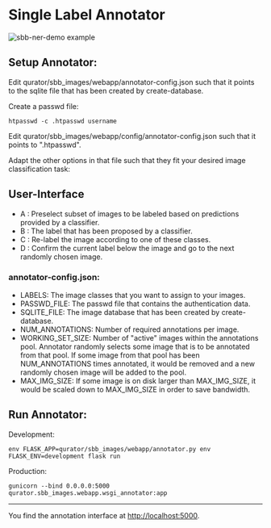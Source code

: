 # Single Label Annotator

![sbb-ner-demo example](screenshots/annotator_demo.png?raw=true)

## Setup Annotator:

Edit qurator/sbb_images/webapp/annotator-config.json such that it points to the 
sqlite file that has been created by create-database.

Create a passwd file:
```
htpasswd -c .htpasswd username
```

Edit qurator/sbb_images/webapp/config/annotator-config.json such that it points to ".htpasswd".

Adapt the other options in that file such that they fit your desired image classification task:

## User-Interface

* A : Preselect subset of images to be labeled based on predictions provided by a classifier.
* B : The label that has been proposed by a classifier.
* C : Re-label the image according to one of these classes.
* D : Confirm the current label below the image and go to the next randomly chosen image.

### annotator-config.json:
* LABELS: The image classes that you want to assign to your images. 
* PASSWD_FILE: The passwd file that contains the authentication data.
* SQLITE_FILE: The image database that has been created by create-database.
* NUM_ANNOTATIONS: Number of required annotations per image.
* WORKING_SET_SIZE: Number of "active" images within the annotations pool. 
Annotator randomly selects some image that is to be annotated from that pool.
If some image from that pool has been NUM_ANNOTATIONS times annotated, it would be removed and a new randomly chosen image will be added to the pool.
* MAX_IMG_SIZE: If some image is on disk larger than MAX_IMG_SIZE, it would be scaled down to MAX_IMG_SIZE in order to save bandwidth.   

## Run Annotator:

Development:
```
env FLASK_APP=qurator/sbb_images/webapp/annotator.py env FLASK_ENV=development flask run
```

Production:
```
gunicorn --bind 0.0.0.0:5000 qurator.sbb_images.webapp.wsgi_annotator:app
```
***

You find the annotation interface at [http://localhost:5000]().